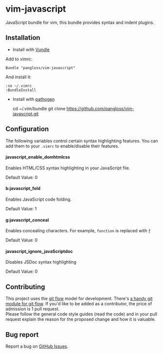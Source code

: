 # vim-javascript

JavaScript bundle for vim, this bundle provides syntax and indent plugins.

## Installation

- Install with [Vundle](https://github.com/gmarik/vundle)

Add to vimrc:

    Bundle "pangloss/vim-javascript"

And install it:

    :so ~/.vimrc
    :BundleInstall

- Install with [pathogen](https://github.com/tpope/vim-pathogen)

    cd ~/.vim/bundle
    git clone https://github.com/pangloss/vim-javascript.git

## Configuration

The following variables control certain syntax highlighting features. You can
add them to your `.vimrc` to enable/disable their features.

#### javascript_enable_domhtmlcss

Enables HTML/CSS syntax highlighting in your JavaScript file.

Default Value: 0

#### b:javascript_fold

Enables JavaScript code folding.

Default Value: 1

#### g:javascript_conceal

Enables concealing characters. For example, `function` is replaced with `ƒ`

Default Value: 0

#### javascript_ignore_javaScriptdoc

Disables JSDoc syntax highlighting

Default Value: 0

## Contributing

This project uses the [git 
flow](http://nvie.com/posts/a-successful-git-branching-model/) model for 
development. There's [a handy git module for git flow](/nvie/gitflow). If you'd 
like to be added as a contributor, the price of admission is 1 pull request.  
Please follow the general code style guides (read the code) and in your pull 
request explain the reason for the proposed change and how it is valuable.

## Bug report

Report a bug on [GitHub Issues](https://github.com/pangloss/vim-javascript/issues).
